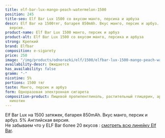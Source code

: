 ```yaml
---
title: elf-bar-lux-mango-peach-watermelon-1500
position: 245
title-seo: Elf Bar Lux 1500 со вкусом манго, персика и арбуза
descr: Elf Bar на 1500тяг, батарея 850mAh. Вкус манго, персик и арбуз. 5% Английская
  версия.
product-name: Elf Bar Lux 1500 манго, персик и арбуз
product-alt: Elf Bar Lux 1500 со вкусом манго, персика и арбуза
strong: Крепкий
brand: Elfbar
composition: e-sigarety
price: 250
image: "/img/products/odnorazki/elf/1500/elfbar-lux-1500-mango-peach-watermelon.jpg"
availability-descr: Ожидается
has_availability: false
gramm: "-"
nicotine: 5%
portions: 1500 тяг
taste: Манго, персик и арбуз
form: Одноразовая электронная сигарета
composition-product: Пищевой пропиленгликоль, растительный глицерин, ароматизатор,
  никотин
---
```


Elf Bar Lux на 1500 затяжек, батарея 850mAh. Вкус манго, персик и арбуз. 5% Английская версия.<br>
Не забываем что у ELF Bar более 20 вкусов : [смотреть всю линейку Elf Bar](/elfbar).